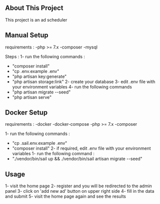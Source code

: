 ## About This Project

This project is an ad scheduler


## Manual Setup

requirements :
-php >= 7.x
-composer
-mysql


Steps :
1- run the following commands :
- "composer install"
- "cp .env.example .env"
- "php artisan key:generate"
- "php artisan storage:link"
2- create your database
3- edit .env file with your environment variables
4- run the following commands 
- "php artisan migrate --seed"
- "php artisan serve"


## Docker Setup

requirements :
-docker
-docker-compose
-php >= 7.x
-composer

1- run the following commands :
- "cp .sail.env.example .env"
- "composer install"
2- if required, edit .env file with your environment variables
1- run the following command :
- "./vendor/bin/sail up && ./vendor/bin/sail artisan migrate --seed"

## Usage 

1- visit the home page
2- register and you will be redirected to the admin panel
3- click on 'add new ad' button on upper right side
4- fill in the data and submit
5- visit the home page again and see the results